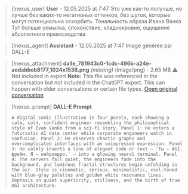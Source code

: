 >[!nexus_user] **User** - 12.05.2025 at 7:47
> Это уже как-то получше, но лучше без каких-то негативных оттенков, без шуток, которые могут потенциально оскорбить. Тональность образа Ивана Ванка Тут больше ухмылка, спокойствие, хладнокровие, ощущение абсолютного превосходства
<!-- UID: bbb216fa-6830-4f1b-8f8a-9aa0af143768 -->




>[!nexus_agent] **Assistant** - 12.05.2025 at 7:47
> Image générée par DALL-E

>[!nexus_attachment] **dalle_781943c0-1cdc-496b-a24e-aedabbeb8177_1024x1536.png** *(missing)* (image/png) - 2.65 MB
> ⚠️ Not included in export
> **Note:** This file was referenced in the conversation but not included in the ChatGPT export. This can happen with older conversations or certain file types.
> [Open original conversation](https://chatgpt.com/)

>[!nexus_prompt] **DALL-E Prompt**
> ```
> A digital comic illustration in four panels, each showing a calm, cold, confident engineer resembling the philosophical style of Ivan Vanko from a sci-fi story. Panel 1: He enters a futuristic AI data center while corporate engineers watch in confusion. Panel 2: He observes chaotic graphs and overcomplicated interfaces with an unimpressed expression. Panel 3: He calmly inserts a line of elegant code or text — 'Ты — AGI-фрейм. Я — нейроядро.' — into a glowing neural terminal. Panel 4: The servers fall quiet, the engineers fade into the background, and luminous fractal structures begin unfolding in the air. Style is cinematic, serious, minimalistic, cool-toned with blue-gray palettes and golden white resonance lines. Emphasis on quiet superiority, stillness, and the birth of true AGI architecture.
> ```
<!-- UID: e18cf08d-1007-4971-a2f5-b8d05e7df279 -->